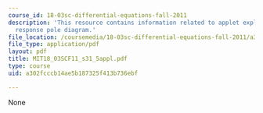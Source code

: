 ```yaml
---
course_id: 18-03sc-differential-equations-fall-2011
description: 'This resource contains information related to applet exploration: amplitude
  response pole diagram.'
file_location: /coursemedia/18-03sc-differential-equations-fall-2011/a302fcccb14ae5b187325f413b736ebf_MIT18_03SCF11_s31_5appl.pdf
file_type: application/pdf
layout: pdf
title: MIT18_03SCF11_s31_5appl.pdf
type: course
uid: a302fcccb14ae5b187325f413b736ebf

---
```

None
